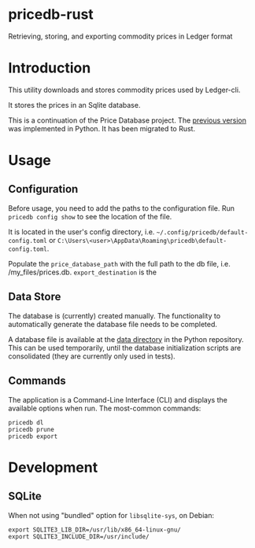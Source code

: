 # pricedb-rust
Retrieving, storing, and exporting commodity prices in Ledger format

# Introduction

This utility downloads and stores commodity prices used by Ledger-cli.

It stores the prices in an Sqlite database.

This is a continuation of the Price Database project. The [previous version](https://gitlab.com/alensiljak/price-database) was implemented in Python. It has been migrated to Rust.

# Usage

## Configuration

Before usage, you need to add the paths to the configuration file. Run `pricedb config show` to see the location of the file.

It is located in the user's config directory, i.e. `~/.config/pricedb/default-config.toml` or `C:\Users\<user>\AppData\Roaming\pricedb\default-config.toml`.

Populate the `price_database_path` with the full path to the db file, i.e. /my_files/prices.db.
`export_destination` is the 

## Data Store

The database is (currently) created manually. The functionality to automatically generate the database file needs to be completed.

A database file is available at the [data directory](https://gitlab.com/alensiljak/price-database/-/tree/master/data) in the Python repository. This can be used temporarily, until the database initialization scripts are consolidated (they are currently only used in tests).

## Commands

The application is a Command-Line Interface (CLI) and displays the available options when run.
The most-common commands:

```shell
pricedb dl
pricedb prune
pricedb export
```

# Development

## SQLite

When not using "bundled" option for `libsqlite-sys`, on Debian:
```shell
export SQLITE3_LIB_DIR=/usr/lib/x86_64-linux-gnu/
export SQLITE3_INCLUDE_DIR=/usr/include/
```
